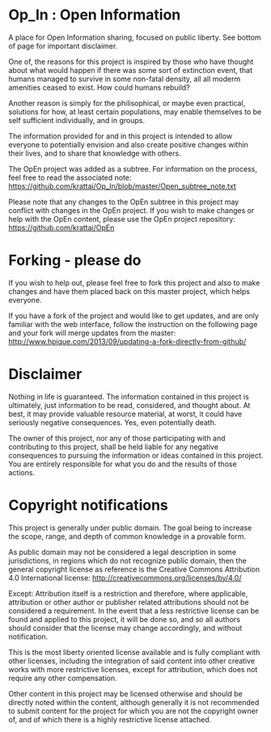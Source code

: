 # Op_In : Open Information
A place for Open Information sharing, focused on public liberty.
See bottom of page for important disclaimer.

One of, the reasons for this project is inspired by those who have thought about what would happen if there was some sort of extinction event, that humans managed to survive in some non-fatal density, all all moderm amenities ceased to exist.  How could humans rebuild?

Another reason is simply for the philisophical, or maybe even practical, solutions for how, at least certain populations, may enable themselves to be self sufficient individually, and in groups.

The information provided for and in this project is intended to allow everyone to potentially envision and also create positive changes within their lives, and to share that knowledge with others.

The OpEn project was added as a subtree.  For information on the process, feel free to read the associated note:
https://github.com/krattai/Op_In/blob/master/Open_subtree_note.txt

Please note that any changes to the OpEn subtree in this project may conflict with changes in the OpEn project.  If you wish to make changes or help with the OpEn content, please use the OpEn project repository:
https://github.com/krattai/OpEn

# Forking - please do
If you wish to help out, please feel free to fork this project and also to make changes and have them placed back on this master project, which helps everyone.

If you have a fork of the project and would like to get updates, and are only familiar with the web interface, follow the instruction on the following page and your fork will merge updates from the master:
http://www.hpique.com/2013/09/updating-a-fork-directly-from-github/

# Disclaimer
Nothing in life is guaranteed.  The information contained in this project is ultimately, just information to be read, considered, and thought about.  At best, it may provide valuable resource material, at worst, it could have seriously negative consequences.  Yes, even potentially death.

The owner of this project, nor any of those participating with and contributing to this project, shall be held liable for any negative consequences to pursuing the information or ideas contained in this project.  You are entirely responsible for what you do and the results of those actions.

# Copyright notifications
This project is generally under public domain.  The goal being to increase the scope, range, and depth of common knowledge in a provable form.

As public domain may not be considered a legal description in some jurisdictions, in regions which do not recognize public domain, then the general copyright license as reference is the Creative Commons Attribution 4.0 International license:
http://creativecommons.org/licenses/by/4.0/

Except:
Attribution itself is a restriction and therefore, where applicable, attribution or other author or publisher related attributions should not be considered a requirement.  In the event that a less restrictive license can be found and applied to this project, it will be done so, and so all authors should consider that the license may change accordingly, and without notification.

This is the most liberty oriented license available and is fully compliant with other licenses, including the integration of said content into other creative works with more restrictive licenses, except for attribution, which does not require any other compensation.

Other content in this project may be licensed otherwise and should be directly noted within the content, although generally it is not recommended to submit content for the project for which you are not the copyright owner of, and of which there is a highly restrictive license attached.

